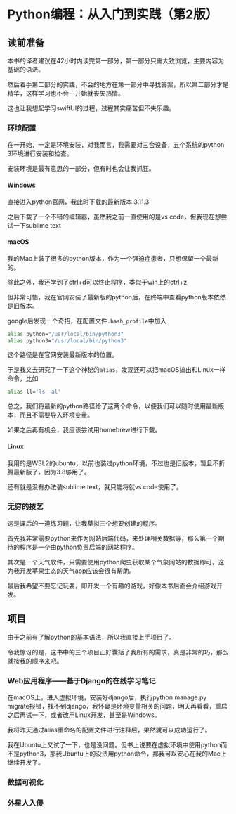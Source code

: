 

# Python编程：从入门到实践（第2版）



## 读前准备

本书的译者建议在42小时内读完第一部分，第一部分只需大致浏览，主要内容为基础的语法。

然后着手第二部分的实践，不会的地方在第一部分中寻找答案，所以第二部分才是精华，这样学习也不会一开始就丧失热情。

这也让我想起学习swiftUI的过程，过程其实痛苦但不失乐趣。



### 环境配置

在一开始，一定是环境安装，对我而言，我需要对三台设备，五个系统的python 3环境进行安装和检查。

安装环境是最有意思的一部分，但有时也会让我抓狂。

#### Windows

直接进入python官网，我此时下载的最新版本 3.11.3

之后下载了一个不错的编辑器，虽然我之前一直使用的是vs code，但我现在想尝试一下sublime text

#### macOS

我的Mac上装了很多的python版本，作为一个强迫症患者，只想保留一个最新的。

除此之外，我还学到了ctrl+d可以终止程序，类似于win上的ctrl+z

但非常可惜，我在官网安装了最新版的python后，在终端中查看python版本依然是旧版本。

google后发现一个奇招，在配置文件`.bash_profile`中加入

```bash
alias python="/usr/local/bin/python3"
alias python3="/usr/local/bin/python3"
```

这个路径是在官网安装最新版本的位置。

于是我又去研究了一下这个神秘的`alias`，发现还可以把macOS搞出和Linux一样命令，比如

```bash
alias ll='ls -al'
```

总之，我们将最新的python路径给了这两个命令，以便我们可以随时使用最新版本，而且不需要导入环境变量。

如果之后再有机会，我应该尝试用homebrew进行下载。

#### Linux

我用的是WSL2的ubuntu，以前也装过python环境，不过也是旧版本，暂且不折腾最新版了，因为3.8够用了。

还有就是没有办法装sublime text，就只能将就vs code使用了。



### 无穷的技艺

这是课后的一道练习题，让我草拟三个想要创建的程序。

首先我非常需要python来作为网站后端代码，来处理相关数据等，那么第一个期待的程序是一个由python负责后端的网站程序。

其次是一个天气软件，只需要使用python爬虫获取某个气象网站的数据即可，这为我开发苹果生态的天气app应该会很有帮助。

最后我希望不要忘记玩耍，即开发一个有趣的游戏，好像本书后面会介绍游戏开发。



## 项目

由于之前有了解python的基本语法，所以我直接上手项目了。

令我惊讶的是，这书中的三个项目正好囊括了我所有的需求，真是非常的巧，那么就按我的顺序来吧。

### Web应用程序——基于Django的在线学习笔记

在macOS上，进入虚拟环境，安装好django后，执行python manage.py migrate报错，找不到django，我怀疑是环境变量相关的问题，明天再看看，重启之后再试一下，或者改用Linux开发，甚至是Windows。

我将昨天通过alias重命名的配置文件进行注释后，果然就可以成功运行了。

我在Ubuntu上又试了一下，也是没问题。但书上说要在虚拟环境中使用python而不是python3，那我Ubuntu上的没法用python命令，那我可以安心在我的Mac上继续开发了。

### 数据可视化



### 外星人入侵
